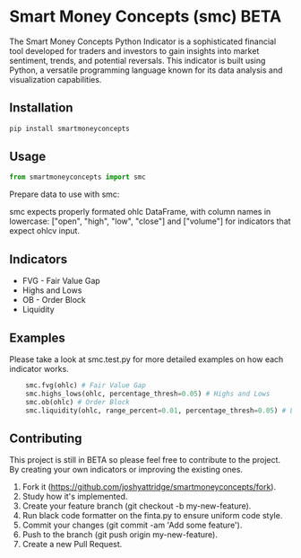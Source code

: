 # Smart Money Concepts (smc) BETA

The Smart Money Concepts Python Indicator is a sophisticated financial tool developed for traders and investors to gain insights into market sentiment, trends, and potential reversals. This indicator is built using Python, a versatile programming language known for its data analysis and visualization capabilities.

## Installation

```bash
pip install smartmoneyconcepts
```

## Usage

```python
from smartmoneyconcepts import smc
```

Prepare data to use with smc:

smc expects properly formated ohlc DataFrame, with column names in lowercase: ["open", "high", "low", "close"] and ["volume"] for indicators that expect ohlcv input.

## Indicators

- FVG - Fair Value Gap
- Highs and Lows
- OB - Order Block
- Liquidity

## Examples

Please take a look at smc.test.py for more detailed examples on how each indicator works.

```python
    smc.fvg(ohlc) # Fair Value Gap
    smc.highs_lows(ohlc, percentage_thresh=0.05) # Highs and Lows
    smc.ob(ohlc) # Order Block
    smc.liquidity(ohlc, range_percent=0.01, percentage_thresh=0.05) # Liquidity
```

## Contributing

This project is still in BETA so please feel free to contribute to the project. By creating your own indicators or improving the existing ones.

1. Fork it (https://github.com/joshyattridge/smartmoneyconcepts/fork).
2. Study how it's implemented.
3. Create your feature branch (git checkout -b my-new-feature).
4. Run black code formatter on the finta.py to ensure uniform code style.
5. Commit your changes (git commit -am 'Add some feature').
6. Push to the branch (git push origin my-new-feature).
7. Create a new Pull Request.
